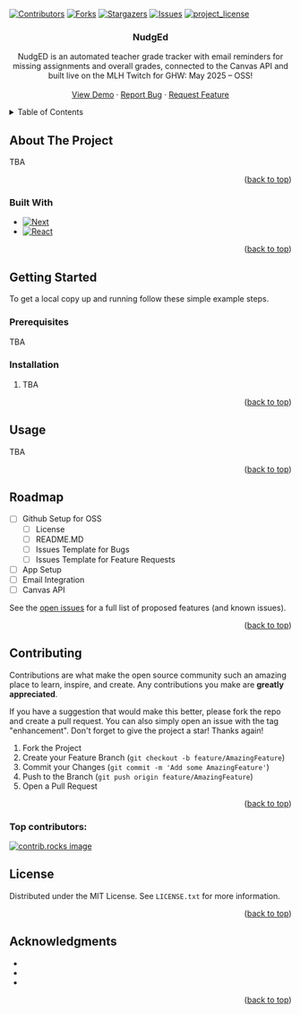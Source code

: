 
<a id="readme-top"></a>

<!-- PROJECT SHIELDS -->
<!--
*** I'm using markdown "reference style" links for readability.
*** Reference links are enclosed in brackets [ ] instead of parentheses ( ).
*** See the bottom of this document for the declaration of the reference variables
*** for contributors-url, forks-url, etc. This is an optional, concise syntax you may use.
*** https://www.markdownguide.org/basic-syntax/#reference-style-links
-->
[![Contributors][contributors-shield]][contributors-url]
[![Forks][forks-shield]][forks-url]
[![Stargazers][stars-shield]][stars-url]
[![Issues][issues-shield]][issues-url]
[![project_license][license-shield]][license-url]


<!-- PROJECT LOGO -->
<!-- <br /> -->
<div align="center">
  <!-- <a href="https://github.com/KarolinaGroszewska/NudgEd">
    <img src="images/logo.png" alt="Logo" width="80" height="80">
  </a> -->

<h3 align="center">NudgEd</h3>

  <p align="center">
    NudgED is an automated teacher grade tracker with email reminders for missing assignments and overall grades, connected to the Canvas API and built live on the MLH Twitch for GHW: May 2025 – OSS!
    <br />
    <!-- <a href="https://github.com/KarolinaGroszewska/NudgEd"><strong>Explore the docs »</strong></a>
    <br /> -->
    <br />
    <a href="https://github.com/KarolinaGroszewska/NudgEd">View Demo</a>
    &middot;
    <a href="https://github.com/KarolinaGroszewska/NudgEd/issues/new?labels=bug&template=bug-report---.md">Report Bug</a>
    &middot;
    <a href="https://github.com/KarolinaGroszewska/NudgEd/issues/new?labels=enhancement&template=feature-request---.md">Request Feature</a>
  </p>
</div>



<!-- TABLE OF CONTENTS -->
<details>
  <summary>Table of Contents</summary>
  <ol>
    <li>
      <a href="#about-the-project">About The Project</a>
      <ul>
        <li><a href="#built-with">Built With</a></li>
      </ul>
    </li>
    <li>
      <a href="#getting-started">Getting Started</a>
      <ul>
        <li><a href="#prerequisites">Prerequisites</a></li>
        <li><a href="#installation">Installation</a></li>
      </ul>
    </li>
    <li><a href="#usage">Usage</a></li>
    <li><a href="#roadmap">Roadmap</a></li>
    <li><a href="#contributing">Contributing</a></li>
    <li><a href="#license">License</a></li>
    <li><a href="#acknowledgments">Acknowledgments</a></li>
  </ol>
</details>



<!-- ABOUT THE PROJECT -->
## About The Project

<!-- [![Product Name Screen Shot][product-screenshot]](https://example.com) -->

TBA
<p align="right">(<a href="#readme-top">back to top</a>)</p>



### Built With

* [![Next][Next.js]][Next-url]
* [![React][React.js]][React-url]

<p align="right">(<a href="#readme-top">back to top</a>)</p>



<!-- GETTING STARTED -->
## Getting Started
To get a local copy up and running follow these simple example steps.

### Prerequisites

TBA

### Installation

1. TBA

<p align="right">(<a href="#readme-top">back to top</a>)</p>

<!-- USAGE EXAMPLES -->
## Usage
TBA 
<p align="right">(<a href="#readme-top">back to top</a>)</p>

<!-- ROADMAP -->
## Roadmap

- [ ] Github Setup for OSS 
    - [ ] License
    - [ ] README.MD
    - [ ] Issues Template for Bugs
    - [ ] Issues Template for Feature Requests
- [ ] App Setup
- [ ] Email Integration
- [ ] Canvas API

See the [open issues](https://github.com/KarolinaGroszewska/NudgEd/issues) for a full list of proposed features (and known issues).

<p align="right">(<a href="#readme-top">back to top</a>)</p>



<!-- CONTRIBUTING -->
## Contributing

Contributions are what make the open source community such an amazing place to learn, inspire, and create. Any contributions you make are **greatly appreciated**.

If you have a suggestion that would make this better, please fork the repo and create a pull request. You can also simply open an issue with the tag "enhancement".
Don't forget to give the project a star! Thanks again!

1. Fork the Project
2. Create your Feature Branch (`git checkout -b feature/AmazingFeature`)
3. Commit your Changes (`git commit -m 'Add some AmazingFeature'`)
4. Push to the Branch (`git push origin feature/AmazingFeature`)
5. Open a Pull Request

<p align="right">(<a href="#readme-top">back to top</a>)</p>

### Top contributors:

<a href="https://github.com/KarolinaGroszewska/NudgEd/graphs/contributors">
  <img src="https://contrib.rocks/image?repo=KarolinaGroszewska/NudgEd" alt="contrib.rocks image" />
</a>

<!-- LICENSE -->
## License

Distributed under the MIT License. See `LICENSE.txt` for more information.

<p align="right">(<a href="#readme-top">back to top</a>)</p>


<!-- ACKNOWLEDGMENTS -->
## Acknowledgments

* []()
* []()
* []()

<p align="right">(<a href="#readme-top">back to top</a>)</p>



<!-- MARKDOWN LINKS & IMAGES -->
<!-- https://www.markdownguide.org/basic-syntax/#reference-style-links -->
[contributors-shield]: https://img.shields.io/github/contributors/KarolinaGroszewska/NudgEd.svg?style=for-the-badge
[contributors-url]: https://github.com/KarolinaGroszewska/NudgEd/graphs/contributors
[forks-shield]: https://img.shields.io/github/forks/KarolinaGroszewska/NudgEd.svg?style=for-the-badge
[forks-url]: https://github.com/KarolinaGroszewska/NudgEd/network/members
[stars-shield]: https://img.shields.io/github/stars/KarolinaGroszewska/NudgEd.svg?style=for-the-badge
[stars-url]: https://github.com/KarolinaGroszewska/NudgEd/stargazers
[issues-shield]: https://img.shields.io/github/issues/KarolinaGroszewska/NudgEd.svg?style=for-the-badge
[issues-url]: https://github.com/KarolinaGroszewska/NudgEd/issues
[license-shield]: https://img.shields.io/github/license/KarolinaGroszewska/NudgEd.svg?style=for-the-badge
[license-url]: https://github.com/KarolinaGroszewska/NudgEd/blob/master/LICENSE.txt
[linkedin-shield]: https://img.shields.io/badge/-LinkedIn-black.svg?style=for-the-badge&logo=linkedin&colorB=555
[linkedin-url]: https://linkedin.com/in/linkedin_username
[product-screenshot]: images/screenshot.png
[Next.js]: https://img.shields.io/badge/next.js-000000?style=for-the-badge&logo=nextdotjs&logoColor=white
[Next-url]: https://nextjs.org/
[React.js]: https://img.shields.io/badge/React-20232A?style=for-the-badge&logo=react&logoColor=61DAFB
[React-url]: https://reactjs.org/

